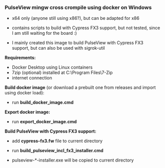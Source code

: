 ### PulseView mingw cross crompile using docker on Windows



- x64 only (anyone still using x86?), but can be adapted for x86

- contains scripts to build with Cypress FX3 support, but not tested, since I am still waiting for the board :)

- I mainly created this image to build PulseView with Cypress FX3 support, but can also be used with sigrok-util

  

**Requirements:**

- Docker Desktop using Linux containers
- 7zip (optional) installed at C:\Program Files\7-Zip
- internet connection



**Build docker image** (or download a prebuilt one from releases and import using docker load):

- run **build_docker_image.cmd**



**Export docker image:**

- run **export_docker_image.cmd**



**Build PulseView with Cypress FX3 support:**

- add **cypress-fx3.fw** file to current directory

- run **build_pulseview_incl_fx3_installer.cmd**
- pulseview-*-installer.exe will be copied to current directory